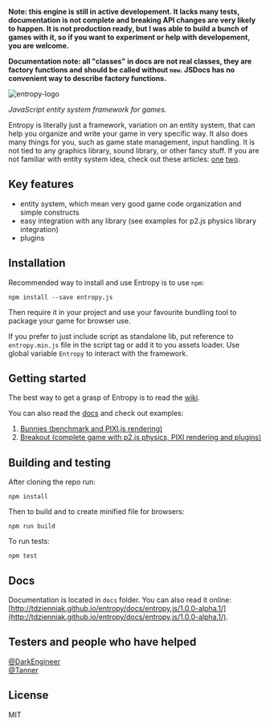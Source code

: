 __Note: this engine is still in active developement. It lacks many tests, documentation is not complete and breaking API changes are very likely to happen. It is not production ready, but I was able to build a bunch of games with it, so if you want to experiment or help with developement, you are welcome.__

__Documentation note: all "classes" in docs are not real classes, they are factory functions and should be called without `new`. JSDocs has no convenient way to describe factory functions.__

![entropy-logo](https://raw.githubusercontent.com/tdzienniak/entropy/master/entropy.png)

_JavaScript entity system framework for games._

Entropy is literally just a framework, variation on an entity system, that can help you organize and write your game in very specific way. It also does many things for you, such as game state management, input handling. It is not tied to any graphics library, sound library, or other fancy stuff. If you are not familiar with entity system idea, check out these articles: [one](http://www.gamedev.net/page/resources/_/technical/game-programming/understanding-component-entity-systems-r3013) [two](http://entity-systems.wikidot.com/es-tutorials).

## Key features

- entity system, which mean very good game code organization and simple constructs
- easy integration with any library (see examples for p2.js physics library integration)
- plugins

## Installation

Recommended way to install and use Entropy is to use `npm`:
```
npm install --save entropy.js
```

Then require it in your project and use your favourite bundling tool to package your game for browser use.

If you prefer to just include script as standalone lib, put reference to `entropy.min.js` file in the script tag or add it to you assets loader. Use global variable `Entropy` to interact with the framework.

## Getting started

The best way to get a grasp of Entropy is to read the [wiki](https://github.com/tdzienniak/entropy/wiki).

You can also read the [docs](http://tdzienniak.github.io/entropy/docs/entropy.js/1.0.0-alpha.1/) and check out examples:

1. [Bunnies (benchmark and PIXI.js rendering)](http://tdzienniak.github.io/entropy/example/bunnies/)
2. [Breakout (complete game with p2.js physics, PIXI rendering and plugins)](http://tdzienniak.github.io/entropy/example/breakout/)

## Building and testing

After cloning the repo run:
```
npm install
```

Then to build and to create minified file for browsers:
```
npm run build
```

To run tests:
```
npm test
```

## Docs

Documentation is located in `docs` folder. You can also read it online: [http://tdzienniak.github.io/entropy/docs/entropy.js/1.0.0-alpha.1/](http://tdzienniak.github.io/entropy/docs/entropy.js/1.0.0-alpha.1/).

## Testers and people who have helped

[@DarkEngineer](https://github.com/DarkEngineer)  
[@Tanner](https://github.com/tannernetwork)

## License

MIT
